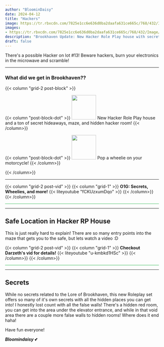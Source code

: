 ```yaml
---
author: "BloominDaisy"
date: 2024-04-12
title: "Hackers"
image: https://tr.rbxcdn.com/7825e1cc6e636d0ba2daafa631ce665c/768/432/Image/Png
images: 
- https://tr.rbxcdn.com/7825e1cc6e636d0ba2daafa631ce665c/768/432/Image/Png
description: "Brookhaven Update: New Hacker Role Play house with secret rooms and Pop wheelies on motorcycles!"
draft: false
---
```


There's a possible Hacker on lot #13! Beware hackers, burn your electronics in the microwave and scramble!

---

### What did we get in Brookhaven??

{{< column "grid-2 post-block" >}}

{{< column "post-block-dot" >}}
<img src="/images/blog/hacker-role-play-house-icon.png" loading="lazy" style="width: 80px; height: 80px;"> New Hacker Role Play house and a ton of secret hideaways, maze, and hidden hacker room! 
{{< /column>}}

{{< column "post-block-dot" >}}
<img src="/images/blog/wheelie_icon.png" loading="lazy" style="width: 80px; height: 80px;">
Pop a wheelie on your motorcycle!
{{< /column>}}

{{< /column>}}

---

{{< column "grid-2 post-vid" >}}
{{< column "grid-1" >}}
**O1G: Secrets, Wheelies, and more!** {{< liteyoutube "fCKUzxumDqo" >}}
{{< /column>}}
{{< /column>}}


<hr style="background-color: #28b44c" size=8 class="post-block">

---

## Safe Location in Hacker RP House

This is just really hard to explain! There are so many entry points into the maze that gets you to the safe, but lets watch a video :D


{{< column "grid-2 post-vid" >}}
{{< column "grid-1" >}}
**Checkout Darzeth's vid for details!** {{< liteyoutube "u-kmbkd1HSc" >}}
{{< /column>}}
{{< /column>}}

<hr style="background-color: #28b44c" size=8 class="post-block">

---

## Secrets

While no secrets related to the Lore of Brookhaven, this new Roleplay set offers so many of it's own secrets with all the hidden places you can get into! I honestly lost count with all the false walls! There's a hidden red room, you can get into the area under the elevator entrance, and while in that void area there are a couple more false walls to hidden rooms! Where does it end haha! 

Have fun everyone!

_**Bloomindaisy**_ <span class="nowrap"><span class="emojify">💕</span>
